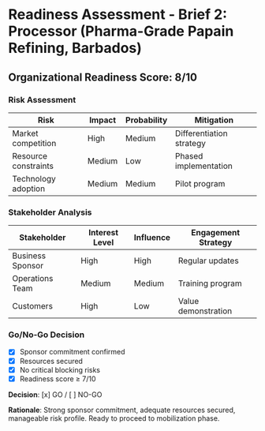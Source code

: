 # Readiness Assessment - Brief 2: Processor (Pharma-Grade Papain Refining, Barbados)

## Organizational Readiness Score: 8/10

### Risk Assessment

| Risk | Impact | Probability | Mitigation |
|------|--------|-------------|------------|
| Market competition | High | Medium | Differentiation strategy |
| Resource constraints | Medium | Low | Phased implementation |
| Technology adoption | Medium | Medium | Pilot program |

### Stakeholder Analysis

| Stakeholder | Interest Level | Influence | Engagement Strategy |
|-------------|----------------|-----------|-------------------|
| Business Sponsor | High | High | Regular updates |
| Operations Team | Medium | Medium | Training program |
| Customers | High | Low | Value demonstration |

### Go/No-Go Decision

- [x] Sponsor commitment confirmed
- [x] Resources secured
- [x] No critical blocking risks
- [x] Readiness score ≥ 7/10

**Decision**: [x] GO / [ ] NO-GO

**Rationale**: Strong sponsor commitment, adequate resources secured, manageable risk profile. Ready to proceed to mobilization phase.
